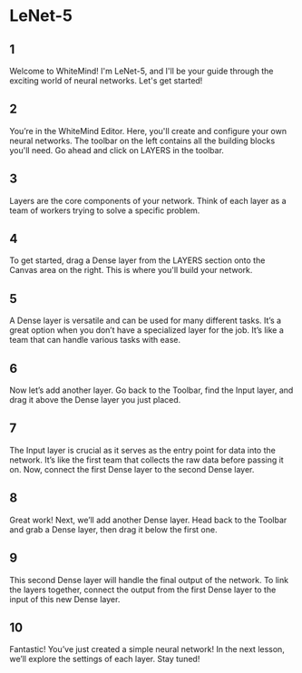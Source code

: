 # LeNet-5

## 1

Welcome to WhiteMind! I'm LeNet-5, and I'll be your guide through the exciting world of neural networks. Let's get started!

## 2

You’re in the WhiteMind Editor. Here, you'll create and configure your own neural networks. The toolbar on the left
contains all the building blocks you'll need. Go ahead and click on LAYERS in the toolbar.

## 3

Layers are the core components of your network. Think of each layer as a team of workers trying to solve a specific problem.

## 4

To get started, drag a Dense layer from the LAYERS section onto the Canvas area on the right.
This is where you'll build your network.

## 5

A Dense layer is versatile and can be used for many different tasks. It’s a great option when you don’t have a
specialized layer for the job. It’s like a team that can handle various tasks with ease.

## 6

Now let’s add another layer. Go back to the Toolbar, find the Input layer, and drag it above the Dense layer you just placed.

## 7

The Input layer is crucial as it serves as the entry point for data into the network. It’s like the first team that
collects the raw data before passing it on. Now, connect the first Dense layer to the second Dense layer.

## 8

Great work! Next, we’ll add another Dense layer. Head back to the Toolbar and grab a Dense layer,
then drag it below the first one.

## 9

This second Dense layer will handle the final output of the network. To link the layers together, connect the output
from the first Dense layer to the input of this new Dense layer.

## 10

Fantastic! You’ve just created a simple neural network! In the next lesson, we’ll explore the settings of each layer. Stay tuned!
